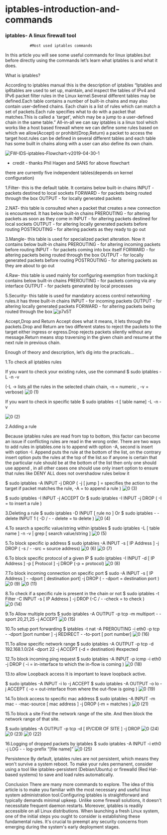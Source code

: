 # iptables-introduction-and-commands
### iptables- A linux firewall tool

               #Most used iptables commands


In this article you will see some useful commands for linux iptables.but before directly using the commands let’s learn what iptables is and what it does.

What is iptables?

According to iptables manual this is the description of iptables 
“Iptables and ip6tables are used to set up, maintain, and inspect the tables of IPv4 and IPv6 packet filter rules in the Linux kernel.Several different tables may be defined.Each table contains a number of built-in chains and may also contain user-defined chains.
Each chain is a list of rules which can match a set of packets.Each rule specifies what to do with a packet that matches.This is called a `target', which may be a jump to a user-defined chain in the same table.”
All-in-all we can say iptables is a linux tool which works like a host based firewall where we can define some rules based on which we allow(Accept) or prohibit(Drop,Return) a packet to access  the target host.rules can be defined in several different tables and each table has some built in chains along with a user can also define its own chain.

![FW-IDS-iptables-Flowchart-v2019-04-30-1](https://github.com/GhanshyamCSA/iptables-introduction-and-commands/assets/7269200/94803c62-5fbf-49e7-a97e-68ed2a5470cb)

* credit - thanks Phil Hagen and SANS for above flowchart 

there are currently five independent tables(depends on kernel configuration) 


1.Filter- this is the default table. It contains below built-in chains
INPUT - packets destined to local sockets
FORWARD - for packets being routed through the box
OUTPUT - for locally generated packets

2.NAT- this table is consulted when a packet that creates a new connection is encountered. It has below built-in chains
PREROUTING - for altering packets as soon as they come in
INPUT - for altering packets destined for local sockets
OUTPUT - for altering locally generated packets before routing
POSTROUTING - for altering packets as they ready to go out 

3.Mangle- this table is used for specialized packet alteration. Now it contains below built-in chains
PREROUTING - for altering incoming packets before routing
INPUT - for packets coming into box itself
FORWARD - for altering packets being routed through the box 
OUTPUT - for locally generated packets before routing
POSTROUTING - for altering packets as they are about to go out

4.Raw- this table is used mainly for configuring exemption from tracking.it contains below built-in chains
PREROUTING - for packets coming via any interface
OUTPUT - for packets generated by local processes

5.Security- this table is used for mandatory access control networking rules.it has three built-in chains
INPUT - for incoming packets
OUTPUT - for altering locally generated packets
FORWARD - for altering packets being routed through the box
![p7x5T](https://github.com/GhanshyamCSA/iptables-introduction-and-commands/assets/7269200/b1d2c03f-4176-476d-ab14-6ffa429477c3)


Accept,Drop and Return
Accept does what it means, it lets through the packets.Drop and Return are two different states to reject the packets to the target either ingress or egress.Drop rejects packets silently without any message.Return means stop traversing in the given chain and resume at the next rule in previous chain.

Enough of theory and description, let’s dig into the practicals…

1.To check all iptables rules

If you want to check your existing rules, use the command 
$ sudo iptables  -L  -n  -v

(-L -> lists all the rules in the selected chain chain, -n = numeric , -v = verbose)
![0 (1)](https://github.com/GhanshyamCSA/iptables-introduction-and-commands/assets/7269200/8c5870c7-34d7-40a8-97d4-03883b36ef0b)


If you want to check in specific table
$ sudo iptables  -t  [ table name]  -L -n -v

![0 (2)](https://github.com/GhanshyamCSA/iptables-introduction-and-commands/assets/7269200/d2d15dde-bbe4-4425-b571-ddafb96c64c3)


2.Adding a rule

Because iptables rules are read from top to bottom, this factor can become an issue if conflicting rules are read in the wrong order.
There are two ways to add rules in iptables.one is to append with option -A, second is insert with option  -I. Append puts the rule at the bottom of the list, on the contrary insert option puts the rules at the top of the list.so if anyone is certain that the particular rule should be at the bottom of the list then only one should use append , in all other cases one should use only insert option to ensure that rules like DENY ALL does not overshadow rules below it

$ sudo iptables  -A  INPUT -j DROP
( -j [ jump ] = specifies the action to the target if packet matches the rule, -A = to append a rule )
![0 (3)](https://github.com/GhanshyamCSA/iptables-introduction-and-commands/assets/7269200/205f8910-9222-435d-8c68-377095808280)

$ sudo iptables -I INPUT -j ACCEPT
Or 
$ sudo iptables -I INPUT  -j DROP
( -I = to insert a rule )

3.Deleting a rule
$ sudo iptables  -D INPUT [ rule no ]
Or 
$ sudo iptables  - -delete INPUT 1
( -D / - - delete = to delete )
![0 (4)](https://github.com/GhanshyamCSA/iptables-introduction-and-commands/assets/7269200/d2aabd10-300d-4a0a-a6f2-70cf1a4edf90)

4.To search a specific value/string within iptables
$ sudo iptables  -L  [ table name ]   -n   -v  | grep [ search value/string ]
![0 (5)](https://github.com/GhanshyamCSA/iptables-introduction-and-commands/assets/7269200/13efc815-2a44-479e-b18c-cfd326cb4ab2)



5.To block specific ip address
$ sudo iptables -A INPUT  -s [ IP Address ]  -j  DROP
( -s / - -src = source address)
![0 (6)](https://github.com/GhanshyamCSA/iptables-introduction-and-commands/assets/7269200/5ccce197-22ac-47c8-ab24-01ee78e61e5c)
![0 (7)](https://github.com/GhanshyamCSA/iptables-introduction-and-commands/assets/7269200/f4ea2bd3-2258-44c7-b309-a80ef493e687)



6.To block specific protocol of a given IP
$ sudo iptables  -I INPUT -d [ IP Address ]  -p [ Protocol ]  -j DROP
(-p = protocol)
![0 (8)](https://github.com/GhanshyamCSA/iptables-introduction-and-commands/assets/7269200/d51df1ec-b5b9-4fae-a022-1a662b2575f1)


7.To block incoming connection on specific port
$ sudo  -A INPUT  -s [ IP Address ]   - -dport [ destination port]  -j DROP
( - -dport = destination port )
![0 (9)](https://github.com/GhanshyamCSA/iptables-introduction-and-commands/assets/7269200/58ed0343-5289-4086-ba37-4b095ebeec2a)
![0 (11)](https://github.com/GhanshyamCSA/iptables-introduction-and-commands/assets/7269200/3d813f1b-f260-4948-b0c3-3757f7988f33)


8.To check if a specific rule is present in the chain or  not
$ sudo iptables  -t  Filter  -C INPUT -s [ IP Address ]  -j  DROP
(-C / - -check = to check )
![0 (14)](https://github.com/GhanshyamCSA/iptables-introduction-and-commands/assets/7269200/a04261b6-4c37-4952-845d-d9d75b7b91bb)


9.To Allow multiple ports
$ sudo iptables  -A OUTPUT  -p tcp  -m multiport   - -sport 20,21,25  -j  ACCEPT
![0 (15)](https://github.com/GhanshyamCSA/iptables-introduction-and-commands/assets/7269200/25c93b39-f31e-465c-b943-8a62df2dc999)


10.To setup port forwarding
$ iptables  -t  nat  -A   PREROUTING   -i  eth0  -p  tcp  - -dport  [port number ]   -j  REDIRECT                 - -to-port  [ port number]
![0 (16)](https://github.com/GhanshyamCSA/iptables-introduction-and-commands/assets/7269200/8c08776e-47a5-4696-a6ef-4ac01dcc01c7)



11.To allow specific network range
$ sudo iptables  -A OUTPUT -p tcp  -d 192.168.1.0/24  -dport 22  -j ACCEPT
(-d = destination)
#expected 

12.To block incoming ping request
$  sudo iptables  -A  INPUT  -p  icmp   -i   eth0  -j DROP
( -i =  in-interface to which the in-flow is coming )
![0 (18)](https://github.com/GhanshyamCSA/iptables-introduction-and-commands/assets/7269200/61c00a3c-a253-4ff6-991b-2327095f3514)


13.to allow Loopback access
It is important to leave loopback active.

$ sudo iptables  -A INPUT -i  lo   -j  ACCEPT 
$ sudo iptables  -A  OUTPUT   -o  lo   -j  ACCEPT 
( -o = out-interface from where the out-flow is going )
![0 (19)](https://github.com/GhanshyamCSA/iptables-introduction-and-commands/assets/7269200/95b475fc-d936-49ad-85a3-47424a1917d2)



14.To block access to specific mac address 
$ sudo iptables  -A   INPUT  -m   mac  - -mac-source  [ mac address ]  -j   DROP
(-m = matches )
![0 (21)](https://github.com/GhanshyamCSA/iptables-introduction-and-commands/assets/7269200/164f483b-4758-4743-b38f-28c8f43d06fd)


15.To block a site 
Find the network range  of the site. And then block the network range of that site.
 
$ sudo iptables  -A  OUTPUT  -p  tcp  -d  [ IP/CIDR OF SITE ]  -j  DROP
![0 (24)](https://github.com/GhanshyamCSA/iptables-introduction-and-commands/assets/7269200/7a2ee1ca-1c9e-4209-87bf-b59cfb789a2f)
![0 (23)](https://github.com/GhanshyamCSA/iptables-introduction-and-commands/assets/7269200/269c76c3-557d-45d2-994a-51722aafeb33)
![0 (22)](https://github.com/GhanshyamCSA/iptables-introduction-and-commands/assets/7269200/cd6878a5-585f-4794-bc2f-723adf9b53aa)


16.Logging of dropped packets by iptables
$ sudo iptables -A INPUT  -i  eth0 -j  LOG  - - log-prefix   “[file name]”
![0 (25)](https://github.com/GhanshyamCSA/iptables-introduction-and-commands/assets/7269200/8097ce7e-6acb-42c6-8e23-aa433de26d61)



Persistence
By default, iptables rules are not persistent, which means they won't survive a system reboot. To make your rules permanent, consider using a tool like iptables-persistent (Debian/Ubuntu) or firewalld (Red Hat-based systems) to save and load rules automatically.


Conclusion
There are many more commands to explore. The idea of this article is to make  you familiar with the most necessary and useful linux system administration tool.Configuring iptables is straightforward and typically demands minimal upkeep. Unlike some firewall solutions, it doesn't necessitate frequent daemon restarts. Moreover, iptables is readily accessible on all Linux distributions. When launching a fresh Linux system, one of the initial steps you ought to consider is establishing these fundamental rules. It's crucial to preempt any security concerns from emerging during the system's early deployment stages.
